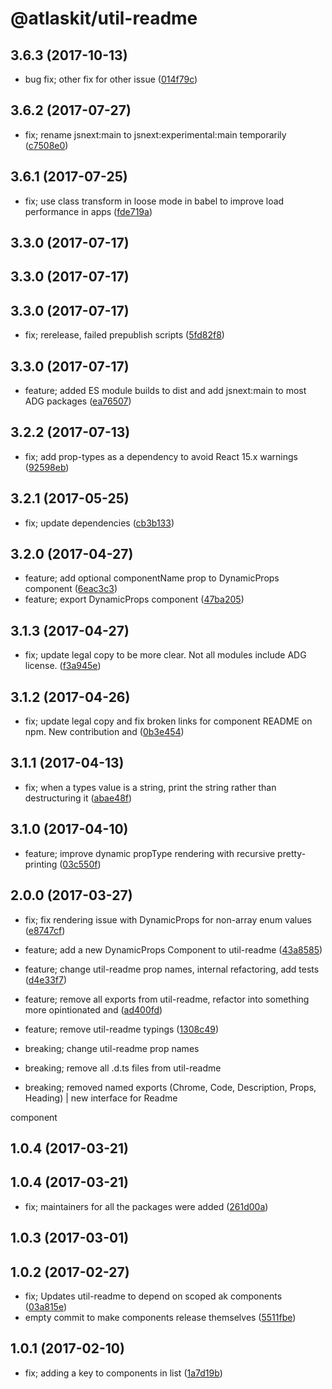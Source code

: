 # @atlaskit/util-readme

## 3.6.3 (2017-10-13)


* bug fix; other fix for other issue ([014f79c](https://bitbucket.org/atlassian/atlaskit/commits/014f79c))






## 3.6.2 (2017-07-27)


* fix; rename jsnext:main to jsnext:experimental:main temporarily ([c7508e0](https://bitbucket.org/atlassian/atlaskit/commits/c7508e0))

## 3.6.1 (2017-07-25)


* fix; use class transform in loose mode in babel to improve load performance in apps ([fde719a](https://bitbucket.org/atlassian/atlaskit/commits/fde719a))

## 3.3.0 (2017-07-17)

## 3.3.0 (2017-07-17)

## 3.3.0 (2017-07-17)


* fix; rerelease, failed prepublish scripts ([5fd82f8](https://bitbucket.org/atlassian/atlaskit/commits/5fd82f8))

## 3.3.0 (2017-07-17)


* feature; added ES module builds to dist and add jsnext:main to most ADG packages ([ea76507](https://bitbucket.org/atlassian/atlaskit/commits/ea76507))

## 3.2.2 (2017-07-13)


* fix; add prop-types as a dependency to avoid React 15.x warnings ([92598eb](https://bitbucket.org/atlassian/atlaskit/commits/92598eb))

## 3.2.1 (2017-05-25)


* fix; update dependencies ([cb3b133](https://bitbucket.org/atlassian/atlaskit/commits/cb3b133))

## 3.2.0 (2017-04-27)


* feature; add optional componentName prop to DynamicProps component ([6eac3c3](https://bitbucket.org/atlassian/atlaskit/commits/6eac3c3))
* feature; export DynamicProps component ([47ba205](https://bitbucket.org/atlassian/atlaskit/commits/47ba205))

## 3.1.3 (2017-04-27)


* fix; update legal copy to be more clear. Not all modules include ADG license. ([f3a945e](https://bitbucket.org/atlassian/atlaskit/commits/f3a945e))

## 3.1.2 (2017-04-26)


* fix; update legal copy and fix broken links for component README on npm. New contribution and ([0b3e454](https://bitbucket.org/atlassian/atlaskit/commits/0b3e454))

## 3.1.1 (2017-04-13)


* fix; when a types value is a string, print the string rather than destructuring it ([abae48f](https://bitbucket.org/atlassian/atlaskit/commits/abae48f))

## 3.1.0 (2017-04-10)


* feature; improve dynamic propType rendering with recursive pretty-printing ([03c550f](https://bitbucket.org/atlassian/atlaskit/commits/03c550f))

## 2.0.0 (2017-03-27)


* fix; fix rendering issue with DynamicProps for non-array enum values ([e8747cf](https://bitbucket.org/atlassian/atlaskit/commits/e8747cf))


* feature; add a new DynamicProps Component to util-readme ([43a8585](https://bitbucket.org/atlassian/atlaskit/commits/43a8585))
* feature; change util-readme prop names, internal refactoring, add tests ([d4e33f7](https://bitbucket.org/atlassian/atlaskit/commits/d4e33f7))
* feature; remove all exports from util-readme, refactor into something more opintionated and ([ad400fd](https://bitbucket.org/atlassian/atlaskit/commits/ad400fd))
* feature; remove util-readme typings ([1308c49](https://bitbucket.org/atlassian/atlaskit/commits/1308c49))


* breaking; change util-readme prop names
* breaking; remove all .d.ts files from util-readme
* breaking; removed named exports (Chrome, Code, Description, Props, Heading) \| new interface for Readme

component

## 1.0.4 (2017-03-21)

## 1.0.4 (2017-03-21)


* fix; maintainers for all the packages were added ([261d00a](https://bitbucket.org/atlassian/atlaskit/commits/261d00a))

## 1.0.3 (2017-03-01)

## 1.0.2 (2017-02-27)


* fix; Updates util-readme to depend on scoped ak components ([03a815e](https://bitbucket.org/atlassian/atlaskit/commits/03a815e))
* empty commit to make components release themselves ([5511fbe](https://bitbucket.org/atlassian/atlaskit/commits/5511fbe))

## 1.0.1 (2017-02-10)


* fix; adding a key to components in list ([1a7d19b](https://bitbucket.org/atlassian/atlaskit/commits/1a7d19b))
